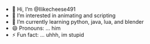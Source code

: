 - 👋 Hi, I’m @Ilikecheese491
- 👀 I’m interested in animating and scripting
- 🌱 I’m currently learning python, java, lua, and blender
- 😄 Pronouns: ... him
- ⚡ Fun fact: ... uhhh, im stupid

<!---
Ilikecheese491/Ilikecheese491 is a ✨ special ✨ repository because its `README.md` (this file) appears on your GitHub profile.
You can click the Preview link to take a look at your changes.
--->
